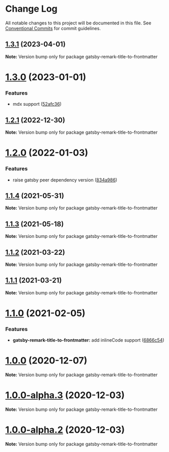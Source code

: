 # Change Log

All notable changes to this project will be documented in this file.
See [Conventional Commits](https://conventionalcommits.org) for commit guidelines.

## [1.3.1](https://github.com/adaltas/remark-gatsby-plugins/compare/gatsby-remark-title-to-frontmatter@1.3.0...gatsby-remark-title-to-frontmatter@1.3.1) (2023-04-01)

**Note:** Version bump only for package gatsby-remark-title-to-frontmatter





# [1.3.0](https://github.com/adaltas/remark-gatsby-plugins/compare/gatsby-remark-title-to-frontmatter@1.2.1...gatsby-remark-title-to-frontmatter@1.3.0) (2023-01-01)


### Features

* mdx support ([52afc36](https://github.com/adaltas/remark-gatsby-plugins/commit/52afc36065807a1d137974edd1c032420152b202))





## [1.2.1](https://github.com/adaltas/remark-gatsby-plugins/compare/gatsby-remark-title-to-frontmatter@1.2.0...gatsby-remark-title-to-frontmatter@1.2.1) (2022-12-30)

**Note:** Version bump only for package gatsby-remark-title-to-frontmatter





# [1.2.0](https://github.com/adaltas/remark-gatsby-plugins/compare/gatsby-remark-title-to-frontmatter@1.1.4...gatsby-remark-title-to-frontmatter@1.2.0) (2022-01-03)


### Features

* raise gatsby peer dependency version ([834a986](https://github.com/adaltas/remark-gatsby-plugins/commit/834a986f705084c433954d43917ebc8b335a2f38))





## [1.1.4](https://github.com/adaltas/remark-gatsby-plugins/compare/gatsby-remark-title-to-frontmatter@1.1.3...gatsby-remark-title-to-frontmatter@1.1.4) (2021-05-31)

**Note:** Version bump only for package gatsby-remark-title-to-frontmatter





## [1.1.3](https://github.com/adaltas/remark-gatsby-plugins/compare/gatsby-remark-title-to-frontmatter@1.1.2...gatsby-remark-title-to-frontmatter@1.1.3) (2021-05-18)

**Note:** Version bump only for package gatsby-remark-title-to-frontmatter





## [1.1.2](https://github.com/adaltas/remark-gatsby-plugins/compare/gatsby-remark-title-to-frontmatter@1.1.1...gatsby-remark-title-to-frontmatter@1.1.2) (2021-03-22)

**Note:** Version bump only for package gatsby-remark-title-to-frontmatter





## [1.1.1](https://github.com/adaltas/remark-gatsby-plugins/compare/gatsby-remark-title-to-frontmatter@1.1.0...gatsby-remark-title-to-frontmatter@1.1.1) (2021-03-21)

**Note:** Version bump only for package gatsby-remark-title-to-frontmatter





# [1.1.0](https://github.com/adaltas/remark-gatsby-plugins/compare/gatsby-remark-title-to-frontmatter@1.0.0...gatsby-remark-title-to-frontmatter@1.1.0) (2021-02-05)


### Features

* **gatsby-remark-title-to-frontmatter:** add inlineCode support ([6866c54](https://github.com/adaltas/remark-gatsby-plugins/commit/6866c545bfe6fdc3c0dc9c504eb5770a1bd8f37f))





# [1.0.0](https://github.com/adaltas/remark-gatsby-plugins/compare/gatsby-remark-title-to-frontmatter@1.0.0-alpha.3...gatsby-remark-title-to-frontmatter@1.0.0) (2020-12-07)

**Note:** Version bump only for package gatsby-remark-title-to-frontmatter





# [1.0.0-alpha.3](https://github.com/adaltas/remark-gatsby-plugins/compare/gatsby-remark-title-to-frontmatter@1.0.0-alpha.2...gatsby-remark-title-to-frontmatter@1.0.0-alpha.3) (2020-12-03)

**Note:** Version bump only for package gatsby-remark-title-to-frontmatter





# [1.0.0-alpha.2](https://github.com/adaltas/remark-gatsby-plugins/compare/gatsby-remark-title-to-frontmatter@1.0.0-alpha.1...gatsby-remark-title-to-frontmatter@1.0.0-alpha.2) (2020-12-03)

**Note:** Version bump only for package gatsby-remark-title-to-frontmatter
